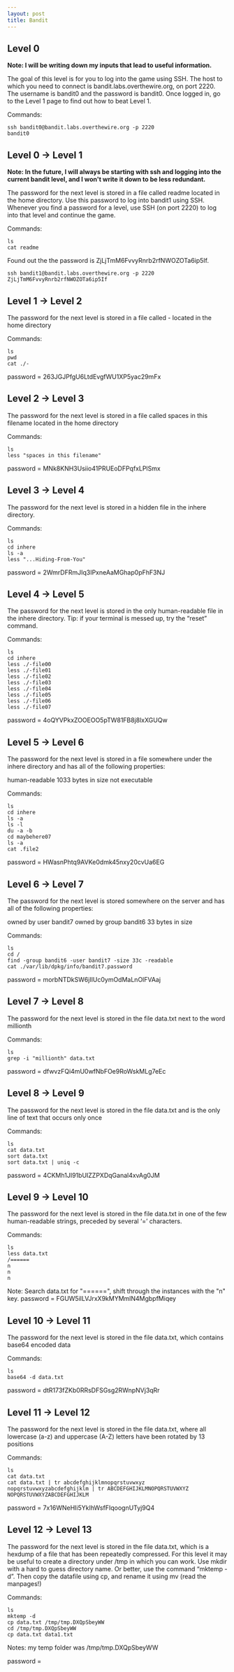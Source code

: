 ```yaml
---
layout: post
title: Bandit
---
```

## Level 0

**Note: I will be writing down my inputs that lead to useful information.**

The goal of this level is for you to log into the game using SSH. The host to which you need to connect is bandit.labs.overthewire.org, on port 2220. The username is bandit0 and the password is bandit0. Once logged in, go to the Level 1 page to find out how to beat Level 1.

Commands: 
```shell
ssh bandit0@bandit.labs.overthewire.org -p 2220
bandit0
```

## Level 0 -> Level 1

**Note: In the future, I will always be starting with ssh and logging into the current bandit level, and I won't write it down to be less redundant.**

The password for the next level is stored in a file called readme located in the home directory. Use this password to log into bandit1 using SSH. Whenever you find a password for a level, use SSH (on port 2220) to log into that level and continue the game.

Commands: 
```shell
ls
cat readme
```

Found out the the password is ZjLjTmM6FvvyRnrb2rfNWOZOTa6ip5If.

```shell
ssh bandit1@bandit.labs.overthewire.org -p 2220
ZjLjTmM6FvvyRnrb2rfNWOZOTa6ip5If
```

## Level 1 -> Level 2

The password for the next level is stored in a file called - located in the home directory

Commands: 
```shell
ls
pwd
cat ./-
```
password = 263JGJPfgU6LtdEvgfWU1XP5yac29mFx


## Level 2 -> Level 3

The password for the next level is stored in a file called spaces in this filename located in the home directory

Commands: 
```shell
ls
less "spaces in this filename"
```
password = MNk8KNH3Usiio41PRUEoDFPqfxLPlSmx

## Level 3 -> Level 4

The password for the next level is stored in a hidden file in the inhere directory.

Commands: 
```shell
ls
cd inhere
ls -a
less "...Hiding-From-You"
```
password = 2WmrDFRmJIq3IPxneAaMGhap0pFhF3NJ

## Level 4 -> Level 5

The password for the next level is stored in the only human-readable file in the inhere directory. Tip: if your terminal is messed up, try the “reset” command.

Commands: 
```shell
ls
cd inhere
less ./-file00
less ./-file01
less ./-file02
less ./-file03
less ./-file04
less ./-file05
less ./-file06
less ./-file07
```
password = 4oQYVPkxZOOEOO5pTW81FB8j8lxXGUQw

## Level 5 -> Level 6

The password for the next level is stored in a file somewhere under the inhere directory and has all of the following properties:

  human-readable
  1033 bytes in size
  not executable

Commands: 
```shell
ls
cd inhere
ls -a
ls -l
du -a -b
cd maybehere07
ls -a
cat .file2
```
password = HWasnPhtq9AVKe0dmk45nxy20cvUa6EG

## Level 6 -> Level 7

The password for the next level is stored somewhere on the server and has all of the following properties:

  owned by user bandit7
  owned by group bandit6
  33 bytes in size


Commands: 
```shell
ls
cd /
find -group bandit6 -user bandit7 -size 33c -readable
cat ./var/lib/dpkg/info/bandit7.password
```
password = morbNTDkSW6jIlUc0ymOdMaLnOlFVAaj

## Level 7 -> Level 8

The password for the next level is stored in the file data.txt next to the word millionth

Commands: 
```shell
ls
grep -i "millionth" data.txt
```
password = dfwvzFQi4mU0wfNbFOe9RoWskMLg7eEc

## Level 8 -> Level 9

The password for the next level is stored in the file data.txt and is the only line of text that occurs only once

Commands: 
```shell
ls
cat data.txt
sort data.txt
sort data.txt | uniq -c
```
password = 4CKMh1JI91bUIZZPXDqGanal4xvAg0JM

## Level 9 -> Level 10

The password for the next level is stored in the file data.txt in one of the few human-readable strings, preceded by several ‘=’ characters.

Commands: 
```shell
ls
less data.txt
/======
n
n
n
```
Note: Search data.txt for "======", shift through the instances with the "n" key.
password = FGUW5ilLVJrxX9kMYMmlN4MgbpfMiqey

## Level 10 -> Level 11

The password for the next level is stored in the file data.txt, which contains base64 encoded data

Commands: 
```shell
ls
base64 -d data.txt
```

password = dtR173fZKb0RRsDFSGsg2RWnpNVj3qRr

## Level 11 -> Level 12

The password for the next level is stored in the file data.txt, where all lowercase (a-z) and uppercase (A-Z) letters have been rotated by 13 positions

Commands: 
```shell
ls
cat data.txt
cat data.txt | tr abcdefghijklmnopqrstuvwxyz nopqrstuvwxyzabcdefghijklm | tr ABCDEFGHIJKLMNOPQRSTUVWXYZ NOPQRSTUVWXYZABCDEFGHIJKLM
```

password = 7x16WNeHIi5YkIhWsfFIqoognUTyj9Q4

## Level 12 -> Level 13

The password for the next level is stored in the file data.txt, which is a hexdump of a file that has been repeatedly compressed. For this level it may be useful to create a directory under /tmp in which you can work. Use mkdir with a hard to guess directory name. Or better, use the command “mktemp -d”. Then copy the datafile using cp, and rename it using mv (read the manpages!)

Commands: 
```shell
ls
mktemp -d
cp data.txt /tmp/tmp.DXQpSbeyWW
cd /tmp/tmp.DXQpSbeyWW
cp data.txt data1.txt
```

Notes: my temp folder was /tmp/tmp.DXQpSbeyWW

password = 
